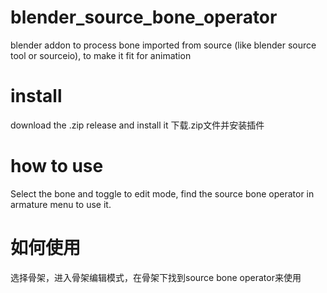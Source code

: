# blender_source_bone_operator
blender addon to process bone imported from source (like blender source tool or sourceio), to make it fit for animation

# install

download the .zip release and install it
下载.zip文件并安装插件

# how to use

Select the bone and toggle to edit mode, find the source bone operator in armature menu to use it.

# 如何使用

选择骨架，进入骨架编辑模式，在骨架下找到source bone operator来使用